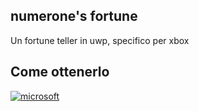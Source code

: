 ## numerone's fortune
Un fortune teller in uwp, specifico per xbox

## Come ottenerlo


[![microsoft](https://get.microsoft.com/images/en-us%20dark.svg)](https://www.microsoft.com/store/apps/9N8N15474TWZ)
